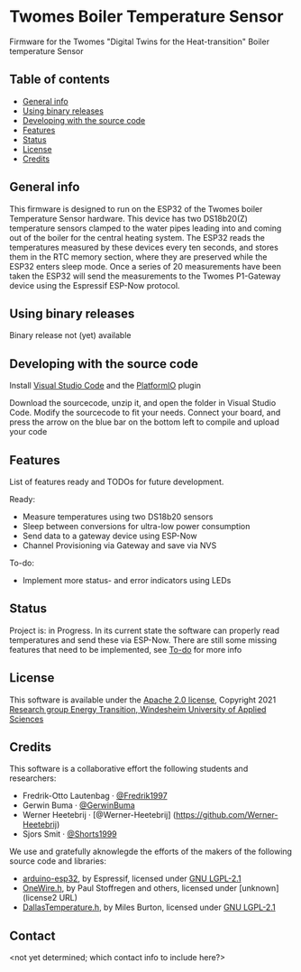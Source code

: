 # Twomes Boiler Temperature Sensor
Firmware for the Twomes "Digital Twins for the Heat-transition" Boiler temperature Sensor 

## Table of contents
* [General info](#general-info)
* [Using binary releases](#using-binaries-releases)
* [Developing with the source code ](#developing-with-the-source-code) 
* [Features](#features)
* [Status](#status)
* [License](#license)
* [Credits](#credits)

## General info
This firmware is designed to run on the ESP32 of the Twomes boiler Temperature Sensor hardware. This device has two DS18b20(Z) temperature sensors clamped to the water pipes leading into and coming out of the boiler for the central heating system.
The ESP32 reads the temperatures measured by these devices every ten seconds, and stores them in the RTC memory section, where they are preserved while the ESP32 enters sleep mode.
Once a series of 20 measurements have been taken the ESP32 will send the measurements to the Twomes P1-Gateway device using the Espressif ESP-Now protocol.

## Using binary releases
Binary release not (yet) available

## Developing with the source code 
Install [Visual Studio Code](https://code.visualstudio.com/) and the [PlatformIO](https://platformio.org/platformio-ide) plugin

Download the sourcecode, unzip it, and open the folder in Visual Studio Code.
Modify the sourcecode to fit your needs. Connect your board, and press the arrow on the blue bar on the bottom left to compile and upload your code


## Features
List of features ready and TODOs for future development. 

Ready:
* Measure temperatures using two DS18b20 sensors
* Sleep between conversions for ultra-low power consumption
* Send data to a gateway device using ESP-Now
* Channel Provisioning via Gateway and save via NVS

To-do:
* Implement more status- and error indicators using LEDs

## Status
Project is: in Progress.
In its current state the software can properly read temperatures and send these via ESP-Now.
There are still some missing features that need to be implemented, see [To-do](#features) for more info

## License
This software is available under the [Apache 2.0 license](./LICENSE.md), Copyright 2021 [Research group Energy Transition, Windesheim University of Applied Sciences](https://windesheim.nl/energietransitie) 

## Credits
This software is a collaborative effort the following students and researchers:
* Fredrik-Otto Lautenbag ·  [@Fredrik1997](https://github.com/Fredrik1997)
* Gerwin Buma ·  [@GerwinBuma](https://github.com/GerwinBuma) 
* Werner Heetebrij ·  [@Werner-Heetebrij] (https://github.com/Werner-Heetebrij)
* Sjors Smit ·  [@Shorts1999](https://github.com/Shorts1999)


We use and gratefully aknowlegde the efforts of the makers of the following source code and libraries:

* [arduino-esp32](https://github.com/espressif/arduino-esp32), by Espressif, licensed under [GNU LGPL-2.1](https://github.com/espressif/arduino-esp32/blob/master/LICENSE.md)
* [OneWire.h](https://github.com/PaulStoffregen/OneWire), by Paul Stoffregen and others, licensed under [unknown](license2 URL)
* [DallasTemperature.h](https://github.com/milesburton/Arduino-Temperature-Control-Library), by Miles Burton, licensed under [GNU LGPL-2.1](https://github.com/milesburton/Arduino-Temperature-Control-Library#license)

## Contact
<not yet determined; which contact info to include here?>
